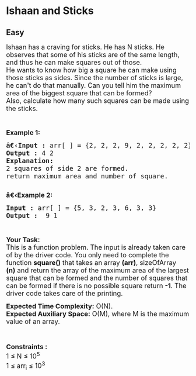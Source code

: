 # Ishaan and Sticks
## Easy
<div class="problems_problem_content__Xm_eO"><p><span style="font-size:18px">Ishaan has a craving for sticks. He has N sticks. He observes that some of his sticks are of the same length, and thus he can make squares out of those.<br>
He wants to know how big a square he can make using those sticks as sides. Since the number of sticks is large, he can't do that manually. Can you tell him the maximum area of the biggest square that can be formed?<br>
Also, calculate how many such squares can be made using the sticks.</span></p>

<p>&nbsp;</p>

<p><span style="font-size:18px"><strong>Example 1:</strong></span></p>

<pre><span style="font-size:18px"><strong>â€‹Input :</strong> arr[ ] = {2, 2, 2, 9, 2, 2, 2, 2, 2}
<strong>Output :</strong> 4 2
<strong>Explanation:</strong>
2 squares of side 2 are formed.
return maximum area and number of square.
</span></pre>

<p><br>
<span style="font-size:18px"><strong>â€‹Example 2:</strong></span></p>

<pre><span style="font-size:18px"><strong>Input :</strong> arr[ ] = {5, 3, 2, 3, 6, 3, 3} <strong>
Output :</strong>  9 1</span></pre>

<p>&nbsp;</p>

<p><span style="font-size:18px"><strong>Your Task:</strong><br>
This is a function problem. The input is already taken care of by the driver code. You only need to complete the function <strong>square()</strong> that takes an array <strong>(arr)</strong>, sizeOfArray <strong>(n)</strong>&nbsp;and return the array of the maximum area of the largest square that can be formed and the number of squares that can be formed if there is no possible square return <strong>-1</strong>. The driver code takes care of the printing.</span></p>

<p><span style="font-size:18px"><strong>Expected Time Complexity:</strong>&nbsp;O(N).<br>
<strong>Expected Auxiliary Space:</strong>&nbsp;O(M), where M is the maximum value of an array.</span><br>
<br>
&nbsp;</p>

<p><span style="font-size:18px"><strong>Constraints :&nbsp;</strong><br>
1 ≤ N ≤ 10<sup>5</sup><br>
1 ≤ arr<sub>i</sub> ≤ 10<sup>3</sup></span></p>
</div>